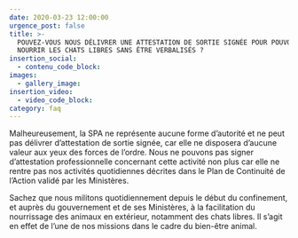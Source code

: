 ```yaml
---
date: 2020-03-23 12:00:00
urgence_post: false
title: >-
  POUVEZ-VOUS NOUS DÉLIVRER UNE ATTESTATION DE SORTIE SIGNÉE POUR POUVOIR ALLER
  NOURRIR LES CHATS LIBRES SANS ÊTRE VERBALISÉS ?
insertion_social:
  - contenu_code_block:
images:
  - gallery_image:
insertion_video:
  - video_code_block:
category: faq
---
```


Malheureusement, la SPA ne repr&eacute;sente aucune forme d’autorit&eacute; et ne peut pas d&eacute;livrer d’attestation de sortie sign&eacute;e, car elle ne disposera d’aucune valeur aux yeux des forces de l’ordre. Nous ne pouvons pas signer d’attestation professionnelle concernant cette activit&eacute; non plus car elle ne rentre pas nos activit&eacute;s quotidiennes d&eacute;crites dans le Plan de Continuit&eacute; de l’Action valid&eacute; par les Minist&egrave;res.&nbsp;

Sachez que nous militons quotidiennement depuis le d&eacute;but du confinement, et aupr&egrave;s du gouvernement et de ses Minist&egrave;res, &agrave; la facilitation du nourrissage des animaux en ext&eacute;rieur, notamment des chats libres. Il s’agit en effet de l’une de nos missions dans le cadre du bien-&ecirc;tre animal.